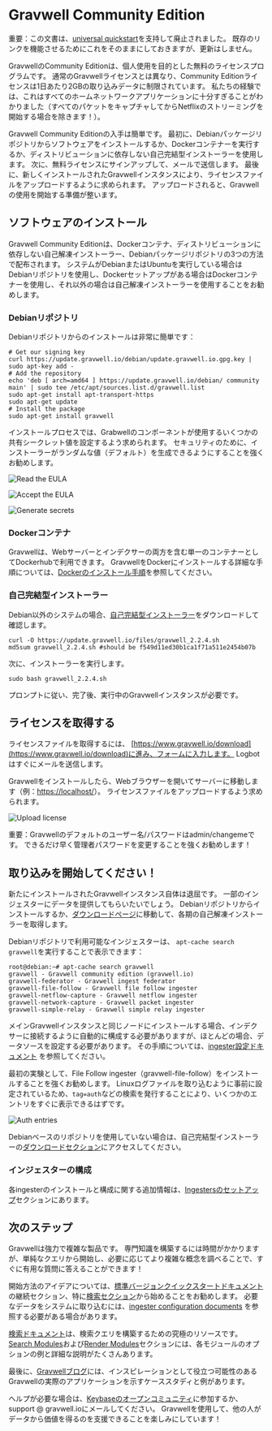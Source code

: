 # Gravwell Community Edition

重要：この文書は、[universal quickstart](#!quickstart/quickstart.md)を支持して廃止されました。 既存のリンクを機能させるためにこれをそのままにしておきますが、更新はしません。

GravwellのCommunity Editionは、個人使用を目的とした無料のライセンスプログラムです。 通常のGravwellライセンスとは異なり、Community Editionライセンスは1日あたり2GBの取り込みデータに制限されています。 私たちの経験では、これはすべてのホームネットワークアプリケーションに十分すぎることがわかりました（すべてのパケットをキャプチャしてからNetflixのストリーミングを開始する場合を除きます！）。

Gravwell Community Editionの入手は簡単です。 最初に、Debianパッケージリポジトリからソフトウェアをインストールするか、Dockerコンテナーを実行するか、ディストリビューションに依存しない自己完結型インストーラーを使用します。 次に、無料ライセンスにサインアップして、メールで送信します。 最後に、新しくインストールされたGravwellインスタンスにより、ライセンスファイルをアップロードするように求められます。 アップロードされると、Gravwellの使用を開始する準備が整います。

## ソフトウェアのインストール

Gravwell Community Editionは、Dockerコンテナ、ディストリビューションに依存しない自己解凍インストーラー、Debianパッケージリポジトリの3つの方法で配布されます。 システムがDebianまたはUbuntuを実行している場合はDebianリポジトリを使用し、Dockerセットアップがある場合はDockerコンテナーを使用し、それ以外の場合は自己解凍インストーラーを使用することをお勧めします。

### Debianリポジトリ

Debianリポジトリからのインストールは非常に簡単です：

```
# Get our signing key
curl https://update.gravwell.io/debian/update.gravwell.io.gpg.key | sudo apt-key add -
# Add the repository
echo 'deb [ arch=amd64 ] https://update.gravwell.io/debian/ community main' | sudo tee /etc/apt/sources.list.d/gravwell.list
sudo apt-get install apt-transport-https
sudo apt-get update
# Install the package
sudo apt-get install gravwell
```

インストールプロセスでは、Grabwellのコンポーネントが使用するいくつかの共有シークレット値を設定するよう求められます。 セキュリティのために、インストーラーがランダムな値（デフォルト）を生成できるようにすることを強くお勧めします。

![Read the EULA](eula.png)

![Accept the EULA](eula2.png)

![Generate secrets](secret-prompt.png)

### Dockerコンテナ

Gravwellは、Webサーバーとインデクサーの両方を含む単一のコンテナーとしてDockerhubで利用できます。 GravwellをDockerにインストールする詳細な手順については、[Dockerのインストール手順](#!configuration/docker.md)を参照してください。

### 自己完結型インストーラー

Debian以外のシステムの場合、[自己完結型インストーラー](https://update.gravwell.io/files/gravwell_2.2.4.sh)をダウンロードして確認します。

```
curl -O https://update.gravwell.io/files/gravwell_2.2.4.sh
md5sum gravwell_2.2.4.sh #should be f549d11ed30b1ca1f71a511e2454b07b
```

次に、インストーラーを実行します。

```
sudo bash gravwell_2.2.4.sh
```

プロンプトに従い、完了後、実行中のGravwellインスタンスが必要です。

## ライセンスを取得する

ライセンスファイルを取得するには、 [https://www.gravwell.io/download](https://www.gravwell.io/download)に進み、フォームに入力します。 Logbotはすぐにメールを送信します。

Gravwellをインストールしたら、Webブラウザーを開いてサーバーに移動します（例：[https://localhost/](https://localhost/)）。 ライセンスファイルをアップロードするよう求められます。

![Upload license](upload-license.png)

重要：Gravwellのデフォルトのユーザー名/パスワードはadmin/changemeです。 できるだけ早く管理者パスワードを変更することを強くお勧めします！

## 取り込みを開始してください！

新たにインストールされたGravwellインスタンス自体は退屈です。 一部のインジェスターにデータを提供してもらいたいでしょう。 Debianリポジトリからインストールするか、[ダウンロードページ](downloads.md)に移動して、各期の自己解凍インストーラーを取得します。

Debianリポジトリで利用可能なインジェスターは、 `apt-cache search gravwell`を実行することで表示できます：

```
root@debian:~# apt-cache search gravwell
gravwell - Gravwell community edition (gravwell.io)
gravwell-federator - Gravwell ingest federator
gravwell-file-follow - Gravwell file follow ingester
gravwell-netflow-capture - Gravwell netflow ingester
gravwell-network-capture - Gravwell packet ingester
gravwell-simple-relay - Gravwell simple relay ingester
```

メインGravwellインスタンスと同じノードにインストールする場合、インデクサーに接続するように自動的に構成する必要がありますが、ほとんどの場合、データソースを設定する必要があります。 その手順については、[ingester設定ドキュメント](#!ingesters/ingesters.md) を参照してください。

最初の実験として、File Follow ingester（gravwell-file-follow）をインストールすることを強くお勧めします。 Linuxログファイルを取り込むように事前に設定されているため、`tag=auth`などの検索を発行することにより、いくつかのエントリをすぐに表示できるはずです。

![Auth entries](auth.png)

Debianベースのリポジトリを使用していない場合は、自己完結型インストーラーの[ダウンロードセクション](downloads.md)にアクセスしてください。

### インジェスターの構成

各ingesterのインストールと構成に関する追加情報は、[Ingestersのセットアップ](/ingesters/ingesters.md)セクションにあります。

## 次のステップ

Gravwellは強力で複雑な製品です。 専門知識を構築するには時間がかかりますが、単純なクエリから開始し、必要に応じてより複雑な概念を調べることで、すぐに有用な質問に答えることができます！

開始方法のアイデアについては、[標準バージョンクイックスタートドキュメント](quickstart.md#Feeding_Data)の継続セクション、特に[検索セクション](quickstart.md#Searching)から始めることをお勧めします。 必要なデータをシステムに取り込むには、[ingester configuration documents](#!ingesters/ingesters.md) を参照する必要がある場合があります。

[検索ドキュメント](#!search/search.md)は、検索クエリを構築するための究極のリソースです。 [Search Modules](#!search/searchmodules.md)および[Render Modules](#!search/rendermodules.md)セクションには、各モジュールのオプションの例と詳細な説明がたくさんあります。

最後に、[Gravwellブログ](https://www.gravwell.io/blog)には、インスピレーションとして役立つ可能性のあるGravwellの実際のアプリケーションを示すケーススタディと例があります。

ヘルプが必要な場合は、[Keybaseのオープンコミュニティ](https://keybase.io/team/gravwell.community)に参加するか、support @ gravwell.ioにメールしてください。 Gravwellを使用して、他の人がデータから価値を得るのを支援できることを楽しみにしています！